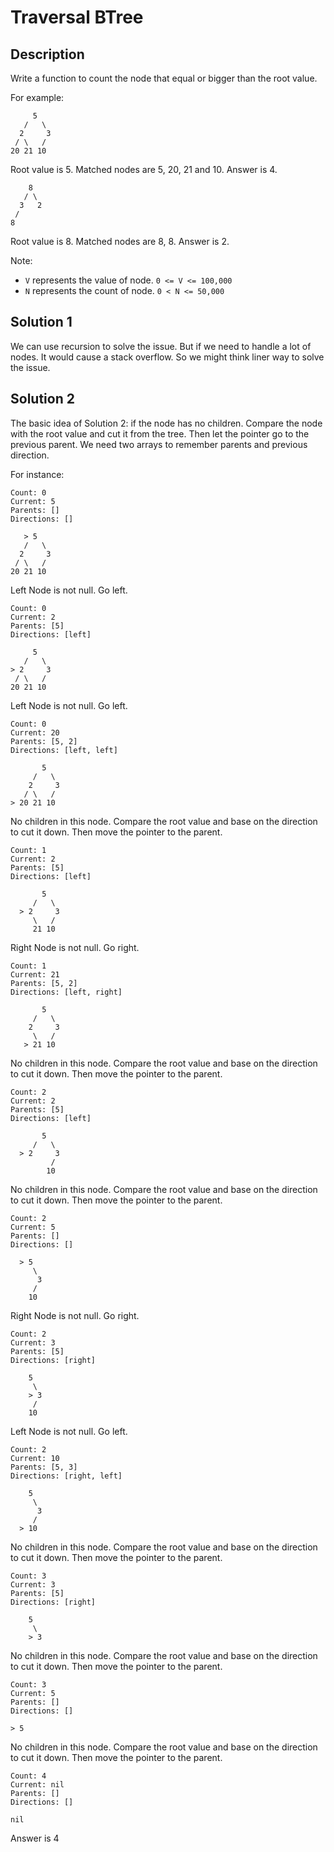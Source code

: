 # Traversal BTree

## Description

Write a function to count the node that equal or bigger than the root value.

For example:

```
     5
   /   \
  2     3
 / \   /
20 21 10
```

Root value is 5. Matched nodes are 5, 20, 21 and 10. Answer is 4.

```
    8
   / \
  3   2
 /
8
```

Root value is 8. Matched nodes are 8, 8. Answer is 2.

Note:
- `V` represents the value of node. `0 <= V <= 100,000`
- `N` represents the count of node. `0 < N <= 50,000`

## Solution 1

We can use recursion to solve the issue. But if we need to handle a lot of nodes. It would cause a stack overflow. So we might think liner way to solve the issue.

## Solution 2

The basic idea of Solution 2: if the node has no children. Compare the node with the root value and cut it from the tree. Then let the pointer go to the previous parent. We need two arrays to remember parents and previous direction.

For instance:

```
Count: 0
Current: 5
Parents: []
Directions: []

   > 5
   /   \
  2     3
 / \   /
20 21 10
```

Left Node is not null. Go left.

```
Count: 0
Current: 2
Parents: [5]
Directions: [left]

     5
   /   \
> 2     3
 / \   /
20 21 10
```

Left Node is not null. Go left.

```
Count: 0
Current: 20
Parents: [5, 2]
Directions: [left, left]

       5
     /   \
    2     3
   / \   /
> 20 21 10
```

No children in this node. Compare the root value and base on the direction to cut it down. Then move the pointer to the parent.

```
Count: 1
Current: 2
Parents: [5]
Directions: [left]

       5
     /   \
  > 2     3
     \   /
     21 10
```

Right Node is not null. Go right.

```
Count: 1
Current: 21
Parents: [5, 2]
Directions: [left, right]

       5
     /   \
    2     3
     \   /
   > 21 10
```

No children in this node. Compare the root value and base on the direction to cut it down. Then move the pointer to the parent.

```
Count: 2
Current: 2
Parents: [5]
Directions: [left]

       5
     /   \
  > 2     3
         /
        10
```

No children in this node. Compare the root value and base on the direction to cut it down. Then move the pointer to the parent.

```
Count: 2
Current: 5
Parents: []
Directions: []

  > 5
     \
      3
     /
    10
```

Right Node is not null. Go right.

```
Count: 2
Current: 3
Parents: [5]
Directions: [right]

    5
     \
    > 3
     /
    10
```

Left Node is not null. Go left.

```
Count: 2
Current: 10
Parents: [5, 3]
Directions: [right, left]

    5
     \
      3
     /
  > 10
```

No children in this node. Compare the root value and base on the direction to cut it down. Then move the pointer to the parent.

```
Count: 3
Current: 3
Parents: [5]
Directions: [right]

    5
     \
    > 3
```

No children in this node. Compare the root value and base on the direction to cut it down. Then move the pointer to the parent.

```
Count: 3
Current: 5
Parents: []
Directions: []

> 5
```

No children in this node. Compare the root value and base on the direction to cut it down. Then move the pointer to the parent.

```
Count: 4
Current: nil
Parents: []
Directions: []

nil
```

Answer is 4